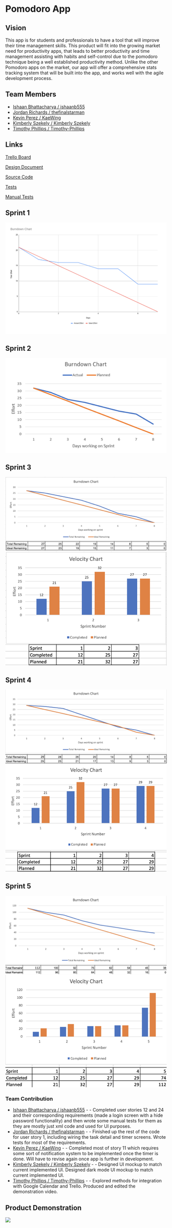 # Pomodoro App

## Vision

This app is for students and professionals to have a tool that will improve their time management skills.  This product will fit into the growing market need for productivity apps, that leads to better productivity and time management assisting with habits and self-control due to the pomodoro technique being a well established productivity method.  Unlike the other Pomodoro apps on the market, our app will offer a comprehensive stats tracking system that will be built into the app, and works well with the agile development process.

## Team Members

- [Ishaan Bhattacharya / ishaanb555](https://github.com/ishaanb555)
- [Jordan Richards / thefinalstarman](https://github.com/thefinalstarman)
- [Kevin Perez / KaeWing](https://github.com/KaeWing)
- [Kimberly Szekely / Kimberly Szekely](https://github.com/KimberlySzekely)
- [Timothy Phillips / Timothy-Phillips](https://github.com/Timothy-Phillips)

## Links

[Trello Board](https://trello.com/b/ZoABS7mj)

[Design Document](artifacts/design.md)

[Source Code](https://github.com/thefinalstarman/PomodoroApp/tree/main/project/app/src/main/java/org/team/app)

[Tests](https://github.com/thefinalstarman/PomodoroApp/tree/main/project/app/src/test/java)

[Manual Tests](artifacts/Manual_Test.md)

## Sprint 1

![Sprint 1 Burndown Chart](artifacts/images/burndown_sprint1.png)

## Sprint 2

![Sprint 2 Burndown Chart](artifacts/images/Burndown_chart_sprint2.PNG)

## Sprint 3
![Sprint 3 Burndown Chart](artifacts/images/burndown_chart_3.png)
![Velocity Chart](artifacts/images/velocity_chart_3.png)

## Sprint 4
![Sprint 4 Burndown Chart](artifacts/images/burndown_chart_4.png)
![Velocity Chart](artifacts/images/velocity_chart_4.png)

## Sprint 5
![Sprint 4 Burndown Chart](artifacts/images/burndown_chart_5.png)
![Velocity Chart](artifacts/images/velocity_chart_5.png)

### Team Contribution
- [Ishaan Bhattacharya / ishaanb555](https://github.com/ishaanb555) - - Completed user stories 12 and 24 and their corresponding requirements (made a login screen with a hide password functionality) and then wrote some manual tests for them as they are mostly just xml code and used for UI purposes. 
- [Jordan Richards / thefinalstarman](https://github.com/thefinalstarman) - - Finished up the rest of the code for user story 1, including wiring the task detail and timer screens. Wrote tests for most of the requirements.
- [Kevin Perez / KaeWing](https://github.com/KaeWing) - - Completed most of story 11 which requires some sort of notification system to be implemented once the timer is done. Will have to revise again once app is further in development.
- [Kimberly Szekely / Kimberly Szekely](https://github.com/KimberlySzekely) - - Designed UI mockup to match current implemented UI. Designed dark mode UI mockup to match current implemented UI.
- [Timothy Phillips / Timothy-Phillips](https://github.com/Timothy-Phillips) - - Explored methods for integration with Google Calendar and Trello. Produced and edited the demonstration video.

## Product Demonstration

[![](http://img.youtube.com/vi/n_Q76xzytGA/0.jpg)](https://www.youtube.com/watch?v=oQR0tRnrOFQ)
